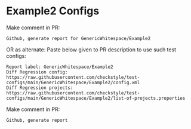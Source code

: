 # Example2 Configs
Make comment in PR:
```
Github, generate report for GenericWhitespace/Example2
```
OR as alternate:
Paste below given to PR description to use such test configs:
```
Report label: GenericWhitespace/Example2
Diff Regression config: https://raw.githubusercontent.com/checkstyle/test-configs/main/GenericWhitespace/Example2/config.xml
Diff Regression projects: https://raw.githubusercontent.com/checkstyle/test-configs/main/GenericWhitespace/Example2/list-of-projects.properties
```
Make comment in PR:
```
Github, generate report
```
